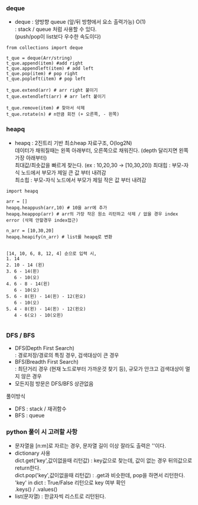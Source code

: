 ### deque
- deque 
: 양방향 queue (앞/뒤 방향에서 요소 출력가능) O(1)    
: stack / queue 처럼 사용할 수 있다.    
(push/pop이 list보다 우수한 속도이다)

```
from collections import deque

t_que = deque(Arr/string)
t_que.append(item) #add right
t_que.appendleft(item) # add left
t_que.pop(item) # pop right
t_que.popleft(item) # pop left

t_que.extend(arr) # arr right 붙이기
t_que.extendleft(arr) # arr left 붙이기

t_que.remove(item) # 찾아서 삭제
t_que.rotate(n) # n만큼 회전 (+ 오른쪽, - 왼쪽)
```

### heapq
- heapq
: 2진트리 기반 최소heap 자료구조, O(log2N)   
데이터가 채워질때는 왼쪽 아래부터, 오른쪽으로 채워진다. (depth 달리지면 왼쪽 가장 아래부터)  
최대값/최솟값을 빠르게 찾는다. (ex : 10,20,30 -> [10,30,20])
최대힙 : 부모-자식 노드에서 부모가 제일 큰 값 부터 내려감     
최소힙 : 부모-자식 노드에서 부모가 제일 작은 값 부터 내려감    

```
import heapq

arr = []
heapq.heappush(arr,10) # 10을 arr에 추가  
heapq.heappop(arr) # arr의 가장 작은 원소 리턴하고 삭제 / 없을 경우 index error (삭제 안할경우 index접근)

n_arr = [10,30,20]
heapq.heapify(n_arr) # list를 heapq로 변환


[14, 10, 6, 8, 12, 4] 순으로 입력 시,
1. 14
2. 10 - 14 (왼)
3. 6 - 14(왼) 
   6 - 10(오)
4. 6 - 8 - 14(왼) 
   6 - 10(오)
5. 6 - 8(왼) - 14(왼) - 12(왼오) 
   6 - 10(오)
5. 4 - 8(왼) - 14(왼) - 12(왼오) 
   4 - 6(오) - 10(오왼)
   
```



### DFS / BFS
- DFS(Depth First Search)  
: 경로저장/경로의 특징 경우, 검색대상이 큰 경우
- BFS(Breadth First Search)  
: 최단거리 경우 (현재 노드로부터 가까운것 찾기 등), 규모가 안크고 검색대상이 멀지 않은 경우
- 모든지점 방문은 DFS/BFS 상관없음


풀이방식
- DFS : stack / 재귀함수
- BFS : queue



### python 풀이 시 고려할 사항
- 문자열을 [n:m]로 자르는 경우, 문자열 길이 이상 잘라도 출력은 ''이다.  
- dictionary 사용   
  dict.get('key',값이없을때 리턴값) : key값으로 찾는데, 값이 없는 경우 뒤의값으로 return한다.   
  dict.pop('key',값이없을때 리턴값) : .get과 비슷한데, pop을 하면서 리턴한다.   
  'key' in dict : True/False 리턴으로 key 여부 확인   
  .keys() / .values()   
- list(문자열) : 한글자씩 리스트로 리턴된다.


